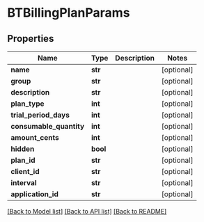 # BTBillingPlanParams

## Properties
Name | Type | Description | Notes
------------ | ------------- | ------------- | -------------
**name** | **str** |  | [optional] 
**group** | **str** |  | [optional] 
**description** | **str** |  | [optional] 
**plan_type** | **int** |  | [optional] 
**trial_period_days** | **int** |  | [optional] 
**consumable_quantity** | **int** |  | [optional] 
**amount_cents** | **int** |  | [optional] 
**hidden** | **bool** |  | [optional] 
**plan_id** | **str** |  | [optional] 
**client_id** | **str** |  | [optional] 
**interval** | **str** |  | [optional] 
**application_id** | **str** |  | [optional] 

[[Back to Model list]](../README.md#documentation-for-models) [[Back to API list]](../README.md#documentation-for-api-endpoints) [[Back to README]](../README.md)


